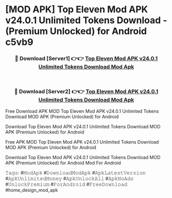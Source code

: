 # [MOD APK] Top Eleven Mod APK v24.0.1 Unlimited Tokens Download - (Premium Unlocked) for Android c5vb9



<div align="center">
<h3>🔴 Download [Server1] 👉👉 <a href="https://momento.my/?title=Top_Eleven_Mod_APK_v24.0.1_Unlimited_Tokens_Download">Top Eleven Mod APK v24.0.1 Unlimited Tokens Download Mod Apk</a></h3><br>

<h3>🔴 Download [Server2] 👉👉 <a href="https://momento.my/?title=Top_Eleven_Mod_APK_v24.0.1_Unlimited_Tokens_Download">Top Eleven Mod APK v24.0.1 Unlimited Tokens Download Mod Apk</a></h3>
</div>



Free Download APK MOD Top Eleven Mod APK v24.0.1 Unlimited Tokens Download MOD APK (Premium Unlocked) for Android

Download Top Eleven Mod APK v24.0.1 Unlimited Tokens Download MOD APK (Premium Unlocked) for Android

Free APK MOD Top Eleven Mod APK v24.0.1 Unlimited Tokens Download MOD APK (Premium Unlocked) for Android

Download Top Eleven Mod APK v24.0.1 Unlimited Tokens Download MOD APK (Premium Unlocked) for Android Mod For Android

𝚃𝚊𝚐𝚜: #𝙼𝚘𝚍𝙰𝚙𝚔 #𝙳𝚘𝚠𝚗𝚕𝚘𝚊𝚍𝙼𝚘𝚍𝙰𝚙𝚔 #𝙰𝚙𝚔𝙻𝚊𝚝𝚎𝚜𝚝𝚅𝚎𝚛𝚜𝚒𝚘𝚗 #𝙰𝚙𝚔𝚄𝚗𝚕𝚒𝚖𝚒𝚝𝚎𝚍𝙼𝚘𝚗𝚎𝚢 #𝙰𝚙𝚔𝚄𝚗𝚕𝚘𝚌𝚔𝙰𝚕𝚕 #𝙰𝚙𝚔𝙽𝚘𝙰𝚍𝚜 #𝚄𝚗𝚕𝚘𝚌𝚔𝙿𝚛𝚎𝚖𝚒𝚞𝚖 #𝙵𝚘𝚛𝙰𝚗𝚍𝚛𝚘𝚒𝚍 #𝙵𝚛𝚎𝚎𝙳𝚘𝚠𝚗𝚕𝚘𝚊𝚍 #home_design_mod_apk
